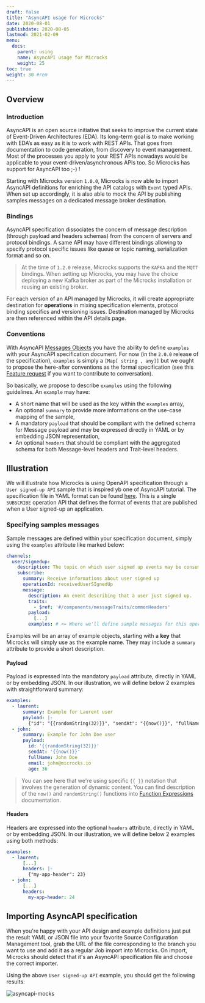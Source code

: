 ```yaml
---
draft: false
title: "AsyncAPI usage for Microcks"
date: 2020-08-01
publishdate: 2020-08-05
lastmod: 2021-02-09
menu:
  docs:
    parent: using
    name: AsyncAPI usage for Microcks
    weight: 25
toc: true
weight: 30 #rem
---
```


## Overview

### Introduction

AsyncAPI is an open source initiative that seeks to improve the current state of Event-Driven Architectures (EDA). Its long-term goal is to make working with EDA’s as easy as it is to work with REST APIs. That goes from documentation to code generation, from discovery to event management. Most of the processes you apply to your REST APIs nowadays would be applicable to your event-driven/asynchronous APIs too. So Microcks has support for AsyncAPI too ;-) !

Starting with Microcks version `1.0.0`, Microcks is now able to import AsyncAPI definitions for enriching the API catalogs with `Event` typed APIs. When set up accordingly, it is also able to mock the API by publishing samples messages on a dedicated message broker destination.

### Bindings

AsyncAPI specification dissociates the concern of message description (through payload and headers schemas) from the concern of servers and protocol bindings. A same API may have different bindings allowing to specify protocol specific issues like queue or topic naming, serialization format and so on.

> At the time of `1.2.0` release, Microcks supports the `KAFKA` and the `MQTT` bindings. When setting up Microcks, you may have the choice deploying a new Kafka broker as part of the Microcks installation or reusing an existing broker.

For each version of an API managed by Microcks, it will create appropriate destination for **operations** in mixing specification elements, protocol binding specifics and versioning issues. Destination managed by Microcks are then referenced within the API details page.

### Conventions

With AsyncAPI [Messages Objects](https://github.com/asyncapi/asyncapi/blob/master/versions/2.0.0/asyncapi.md#messageObject) you have the ability to define `examples` with your AsyncAPI specification document. For now (in the `2.0.0` release of the specification), `examples` is simply a `[Map[ string , any]]` but we ought to propose the here-after conventions as the formal specification (see this [Feature request](https://github.com/asyncapi/asyncapi/issues/329) if you want to contribute to conversation).

So basically, we propose to describe `examples` using the following guidelines. An `example` may have:

* A short name that will be used as the key within the `examples` array,
* An optional `summary` to provide more informations on the use-case mapping of the sample,
* A mandatory `payload` that should be compliant with the defined schema for Message payload and may be expressed directly in YAML or by embedding JSON representation,
* An optional `headers` that should be compliant with the aggregated schema for both Message-level headers and Trait-level headers.

## Illustration

We will illustrate how Microcks is using OpenAPI specification through a `User signed-up API` sample that is inspired yb one of AsyncAPI tutorial. The specification file in YAML format can be found [here](https://raw.githubusercontent.com/microcks/microcks/master/samples/UserSignedUpAPI-asyncapi.yml). This is a single `SUBSCRIBE` operation API that defines the format of events that are published when a User signed-up an application.

### Specifying samples messages

Sample messages are defined within your specification document, simply using the `examples` attribute like marked below: 

```yaml
channels:
  user/signedup:
    description: The topic on which user signed up events may be consumed
    subscribe:
      summary: Receive informations about user signed up
      operationId: receivedUserSIgnedUp
      message:
        description: An event describing that a user just signed up.
        traits:
          - $ref: '#/components/messageTraits/commonHeaders'
        payload:
          [...]
        examples: # <= Where we'll define sample messages for this operation
```

Examples will be an array of example objects, starting with a **key** that Microcks will simply use as the example name. They may include a `summary` attribute to provide a short description.

#### Payload 

Payload is expressed into the mandatory `payload` attribute, directly in YAML or by embedding JSON. In our illustration, we will define below 2 examples with straightforward summary:

```yaml
examples:
  - laurent:
      summary: Example for Laurent user
      payload: |-
        {"id": "{{randomString(32)}}", "sendAt": "{{now()}}", "fullName": "Laurent Broudoux", "email": "laurent@microcks.io", "age": 41}
  - john:
      summary: Example for John Doe user
      payload:
        id: '{{randomString(32)}}'
        sendAt: '{{now()}}'
        fullName: John Doe
        email: john@microcks.io
        age: 36
```

> You can see here that we're using specific `{{ }}` notation that involves the generation of dynamic content. You can find description of the `now()` and `randomString()` functions into [Function Expressions](../advanced/templates/#function-expressions) documentation.

#### Headers

Headers are expressed into the optional `headers` attribute, directly in YAML or by embedding JSON. In our illustration, we will define below 2 examples using both methods:

```yaml
examples:
  - laurent:
      [...]
      headers: |-
        {"my-app-header": 23}
  - john:
      [...]
      headers:
        my-app-header: 24
```

## Importing AsyncAPI specification

When you're happy with your API design and example definitions just put the result YAML or JSON file into your favorite Source Configuration Management tool, grab the URL of the file corresponding to the branch you want to use and add it as a regular Job import into Microcks. On import, Microcks should detect that it's an AsyncAPI specification file and choose the correct importer.

Using the above `User signed-up API` example, you should get the following results:

![asyncapi-mocks](/images/asyncapi-mocks.png)